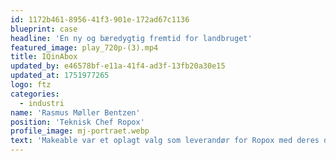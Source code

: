 ```yaml
---
id: 1172b461-8956-41f3-901e-172ad67c1136
blueprint: case
headline: 'En ny og bæredygtig fremtid for landbruget'
featured_image: play_720p-(3).mp4
title: IQinAbox
updated_by: e46578bf-e11a-41f4-ad3f-13fb20a30e15
updated_at: 1751977265
logo: ftz
categories:
  - industri
name: 'Rasmus Møller Bentzen'
position: 'Teknisk Chef Ropox'
profile_image: mj-portraet.webp
text: 'Makeable var et oplagt valg som leverandør for Ropox med deres dybe indsigt og erfaring inden for velfærdsteknologi og medicoindustrien. I alt hvad Ropox laver er brugervenlighed, sikkerhed og funktionalitet nøgleelementer, og det har Makeable leveret til fulde med Ropox Connect-appen, hvor de har budt ind med deres indsigt og erfaring. Vi kan varmt anbefale Makeable som samarbejdspartner. Det har været, og er fortsat en fornøjelse.'
---
```

